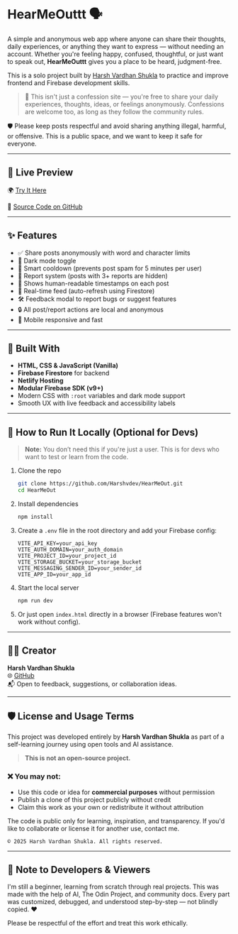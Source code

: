 # HearMeOuttt 🗣️

A simple and anonymous web app where anyone can share their thoughts, daily experiences, or anything they want to express — without needing an account. Whether you're feeling happy, confused, thoughtful, or just want to speak out, **HearMeOuttt** gives you a place to be heard, judgment-free.

This is a solo project built by [Harsh Vardhan Shukla](https://github.com/Harshvdev) to practice and improve frontend and Firebase development skills.

> 💬 This isn't just a confession site — you're free to share your daily experiences, thoughts, ideas, or feelings anonymously. Confessions are welcome too, as long as they follow the community rules.

🛡️ Please keep posts respectful and avoid sharing anything illegal, harmful, or offensive. This is a public space, and we want to keep it safe for everyone.

---

## 🔗 Live Preview

🌍 [Try It Here](https://hearmeouttt.netlify.app)

📂 [Source Code on GitHub](https://github.com/Harshvdev/HearMeOut)

---

## ✨ Features

- ✅ Share posts anonymously with word and character limits
- 🌙 Dark mode toggle
- 🧠 Smart cooldown (prevents post spam for 5 minutes per user)
- 🚨 Report system (posts with 3+ reports are hidden)
- 📅 Shows human-readable timestamps on each post
- 💬 Real-time feed (auto-refresh using Firestore)
- 🛠️ Feedback modal to report bugs or suggest features
- 🔒 All post/report actions are local and anonymous
- 📱 Mobile responsive and fast

---

## 🧰 Built With

- **HTML, CSS & JavaScript (Vanilla)**
- **Firebase Firestore** for backend
- **Netlify Hosting**
- **Modular Firebase SDK (v9+)**
- Modern CSS with `:root` variables and dark mode support
- Smooth UX with live feedback and accessibility labels

---

## 🚀 How to Run It Locally (Optional for Devs)

> **Note:** You don’t need this if you're just a user. This is for devs who want to test or learn from the code.

1. Clone the repo  
   ```bash
   git clone https://github.com/Harshvdev/HearMeOut.git
   cd HearMeOut
   ```

2. Install dependencies  
   ```bash
   npm install
   ```

3. Create a `.env` file in the root directory and add your Firebase config:
   ```
   VITE_API_KEY=your_api_key
   VITE_AUTH_DOMAIN=your_auth_domain
   VITE_PROJECT_ID=your_project_id
   VITE_STORAGE_BUCKET=your_storage_bucket
   VITE_MESSAGING_SENDER_ID=your_sender_id
   VITE_APP_ID=your_app_id
   ```

4. Start the local server  
   ```bash
   npm run dev
   ```

5. Or just open `index.html` directly in a browser (Firebase features won't work without config).

---

## 🙋‍♂️ Creator

**Harsh Vardhan Shukla**  
🌐 [GitHub](https://github.com/Harshvdev)  
📬 Open to feedback, suggestions, or collaboration ideas.

---

## 🛡️ License and Usage Terms

This project was developed entirely by **Harsh Vardhan Shukla** as part of a self-learning journey using open tools and AI assistance.

> **This is not an open-source project.**

### ❌ You may not:
- Use this code or idea for **commercial purposes** without permission
- Publish a clone of this project publicly without credit
- Claim this work as your own or redistribute it without attribution

The code is public only for learning, inspiration, and transparency. If you'd like to collaborate or license it for another use, contact me.

```
© 2025 Harsh Vardhan Shukla. All rights reserved.
```

---

## 🧠 Note to Developers & Viewers

I'm still a beginner, learning from scratch through real projects. This was made with the help of AI, The Odin Project, and community docs. Every part was customized, debugged, and understood step-by-step — not blindly copied. ❤️

Please be respectful of the effort and treat this work ethically.
